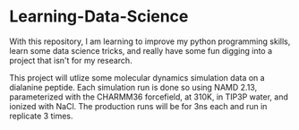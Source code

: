 # Learning-Data-Science

With this repository, I am learning to improve my python programming skills, learn some data science tricks, and really have some fun digging into a project that isn't for my research. 

This project will utlize some molecular dynamics simulation data on a dialanine peptide. Each simulation run is done so using NAMD 2.13, parameterized with the CHARMM36 forcefield, at 310K, in TIP3P water, and ionized with NaCl. The production runs will be for 3ns each and run in replicate 3 times. 
